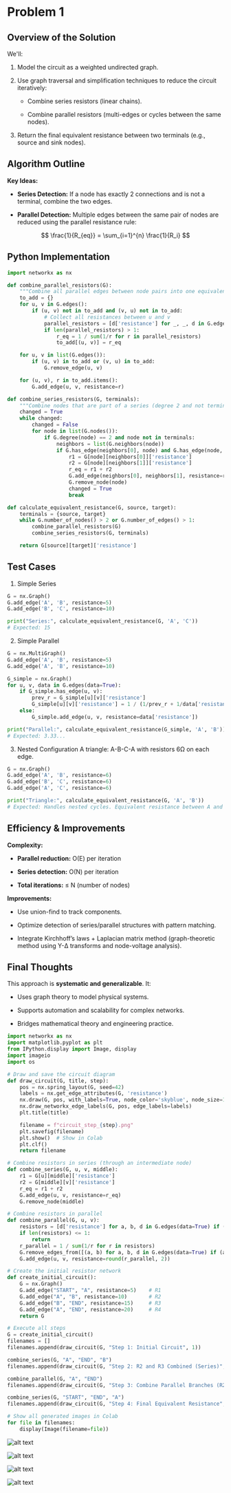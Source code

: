 # Problem 1

##  Overview of the Solution
We'll:

1) Model the circuit as a weighted undirected graph.

2) Use graph traversal and simplification techniques to reduce the circuit iteratively:

   * Combine series resistors (linear chains).

   * Combine parallel resistors (multi-edges or cycles between the same nodes).

3) Return the final equivalent resistance between two terminals (e.g., source and sink nodes).


##  Algorithm Outline
**Key Ideas:**

* **Series Detection:** If a node has exactly 2 connections and is not a terminal, combine the two edges.

* **Parallel Detection:** Multiple edges between the same pair of nodes are reduced using the parallel resistance rule:

$$
\frac{1}{R_{eq}} = \sum_{i=1}^{n} \frac{1}{R_i}
$$

 
## Python Implementation

```python
import networkx as nx

def combine_parallel_resistors(G):
    """Combine all parallel edges between node pairs into one equivalent edge."""
    to_add = {}
    for u, v in G.edges():
        if (u, v) not in to_add and (v, u) not in to_add:
            # Collect all resistances between u and v
            parallel_resistors = [d['resistance'] for _, _, d in G.edges(u, data=True) if _ == v or __ == v]
            if len(parallel_resistors) > 1:
                r_eq = 1 / sum(1/r for r in parallel_resistors)
                to_add[(u, v)] = r_eq

    for u, v in list(G.edges()):
        if (u, v) in to_add or (v, u) in to_add:
            G.remove_edge(u, v)

    for (u, v), r in to_add.items():
        G.add_edge(u, v, resistance=r)

def combine_series_resistors(G, terminals):
    """Combine nodes that are part of a series (degree 2 and not terminal)."""
    changed = True
    while changed:
        changed = False
        for node in list(G.nodes()):
            if G.degree(node) == 2 and node not in terminals:
                neighbors = list(G.neighbors(node))
                if G.has_edge(neighbors[0], node) and G.has_edge(node, neighbors[1]):
                    r1 = G[node][neighbors[0]]['resistance']
                    r2 = G[node][neighbors[1]]['resistance']
                    r_eq = r1 + r2
                    G.add_edge(neighbors[0], neighbors[1], resistance=r_eq)
                    G.remove_node(node)
                    changed = True
                    break

def calculate_equivalent_resistance(G, source, target):
    terminals = {source, target}
    while G.number_of_nodes() > 2 or G.number_of_edges() > 1:
        combine_parallel_resistors(G)
        combine_series_resistors(G, terminals)

    return G[source][target]['resistance']
```

## Test Cases
1. Simple Series

```python
G = nx.Graph()
G.add_edge('A', 'B', resistance=5)
G.add_edge('B', 'C', resistance=10)

print("Series:", calculate_equivalent_resistance(G, 'A', 'C'))
# Expected: 15
```
2. Simple Parallel

```python
G = nx.MultiGraph()
G.add_edge('A', 'B', resistance=5)
G.add_edge('A', 'B', resistance=10)

G_simple = nx.Graph()
for u, v, data in G.edges(data=True):
    if G_simple.has_edge(u, v):
        prev_r = G_simple[u][v]['resistance']
        G_simple[u][v]['resistance'] = 1 / (1/prev_r + 1/data['resistance'])
    else:
        G_simple.add_edge(u, v, resistance=data['resistance'])

print("Parallel:", calculate_equivalent_resistance(G_simple, 'A', 'B'))
# Expected: 3.33...
```

3. Nested Configuration
A triangle: A-B-C-A with resistors 6Ω on each edge.

```python
G = nx.Graph()
G.add_edge('A', 'B', resistance=6)
G.add_edge('B', 'C', resistance=6)
G.add_edge('A', 'C', resistance=6)

print("Triangle:", calculate_equivalent_resistance(G, 'A', 'B'))
# Expected: Handles nested cycles. Equivalent resistance between A and B ~ 3Ω
```

## Efficiency & Improvements

**Complexity:**

* **Parallel reduction:** O(E) per iteration

* **Series detection:** O(N) per iteration

* **Total iterations:** ≤ N (number of nodes)

**Improvements:**

* Use union-find to track components.

* Optimize detection of series/parallel structures with pattern matching.

* Integrate Kirchhoff’s laws + Laplacian matrix method (graph-theoretic method using Y-Δ transforms and node-voltage analysis).

## Final Thoughts
This approach is **systematic and generalizable**. It:

* Uses graph theory to model physical systems.

* Supports automation and scalability for complex networks.

* Bridges mathematical theory and engineering practice.

```python
import networkx as nx
import matplotlib.pyplot as plt
from IPython.display import Image, display
import imageio
import os

# Draw and save the circuit diagram
def draw_circuit(G, title, step):
    pos = nx.spring_layout(G, seed=42)
    labels = nx.get_edge_attributes(G, 'resistance')
    nx.draw(G, pos, with_labels=True, node_color='skyblue', node_size=1500, font_weight='bold')
    nx.draw_networkx_edge_labels(G, pos, edge_labels=labels)
    plt.title(title)

    filename = f"circuit_step_{step}.png"
    plt.savefig(filename)
    plt.show()  # Show in Colab
    plt.clf()
    return filename

# Combine resistors in series (through an intermediate node)
def combine_series(G, u, v, middle):
    r1 = G[u][middle]['resistance']
    r2 = G[middle][v]['resistance']
    r_eq = r1 + r2
    G.add_edge(u, v, resistance=r_eq)
    G.remove_node(middle)

# Combine resistors in parallel
def combine_parallel(G, u, v):
    resistors = [d['resistance'] for a, b, d in G.edges(data=True) if (a == u and b == v) or (a == v and b == u)]
    if len(resistors) <= 1:
        return
    r_parallel = 1 / sum(1/r for r in resistors)
    G.remove_edges_from([(a, b) for a, b, d in G.edges(data=True) if (a == u and b == v) or (a == v and b == u)])
    G.add_edge(u, v, resistance=round(r_parallel, 2))

# Create the initial resistor network
def create_initial_circuit():
    G = nx.Graph()
    G.add_edge("START", "A", resistance=5)    # R1
    G.add_edge("A", "B", resistance=10)       # R2
    G.add_edge("B", "END", resistance=15)     # R3
    G.add_edge("A", "END", resistance=20)     # R4
    return G

# Execute all steps
G = create_initial_circuit()
filenames = []
filenames.append(draw_circuit(G, "Step 1: Initial Circuit", 1))

combine_series(G, "A", "END", "B")
filenames.append(draw_circuit(G, "Step 2: R2 and R3 Combined (Series)", 2))

combine_parallel(G, "A", "END")
filenames.append(draw_circuit(G, "Step 3: Combine Parallel Branches (R23 || R4)", 3))

combine_series(G, "START", "END", "A")
filenames.append(draw_circuit(G, "Step 4: Final Equivalent Resistance", 4))

# Show all generated images in Colab
for file in filenames:
    display(Image(filename=file))
 ```

 ![alt text](image.png)

 ![alt text](image-1.png)

 ![alt text](image-2.png)

 ![alt text](image-3.png)

